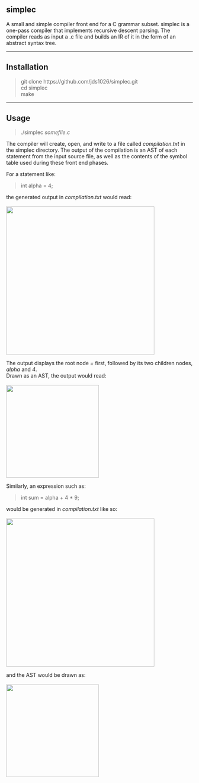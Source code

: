 ## simplec
A small and simple compiler front end for a C grammar subset. 
simplec is a one-pass compiler that implements recursive descent 
parsing. The compiler reads as input a .c file and builds an IR 
of it in the form of an abstract syntax tree.

---

## Installation
> git clone ht<span>tps://github.com/jds1026/simplec.git <br>
> cd simplec <br>
> make
  
---

## Usage
> ./simplec *somefile.c*

The compiler will create, open, and write to a file called
*compilation.txt* in the simplec directory. The output of the
compilation is an AST of each statement from the input source 
file, as well as the contents of the symbol table used during
these front end phases. 

For a statement like:
> int alpha = 4;

the generated output in *compilation.txt* would read: <br><br>
<img src="https://imgur.com/QickMr4.jpg" width="400"> <br>


The output displays the root node *=* first, followed by its 
two children nodes, *alpha* and *4*.<br>
Drawn as an AST, the output would read:<br><br>
<img src="https://imgur.com/sriYuX8.jpg" width="250"> <br>

Similarly, an expression such as: <br>
> int sum = alpha + 4 * 9;

would be generated in *compilation.txt* like so: <br><br>
<img src="https://imgur.com/Y4rvj4s.jpg" width="400"> <br>


and the AST would be drawn as: <br><br>
<img src="https://imgur.com/YgDhsOH.jpg" width="250">


